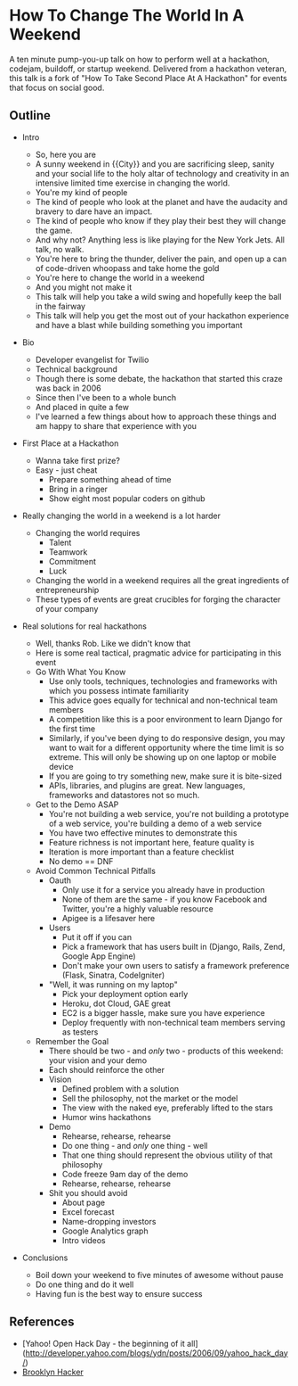 How To Change The World In A Weekend
========================================

A ten minute pump-you-up talk on how to perform well at a hackathon,
codejam, buildoff, or startup weekend.  Delivered from a hackathon veteran,
this talk is a fork of "How To Take Second Place At A Hackathon" for events
that focus on social good.


Outline
--------------------

- Intro
    - So, here you are
    - A sunny weekend in {{City}} and you are sacrificing sleep, sanity and your
      social life to the holy altar of technology and creativity in an intensive
      limited time exercise in changing the world.
    - You're my kind of people
    - The kind of people who look at the planet and have the audacity and
      bravery to dare have an impact.
    - The kind of people who know if they play their best they will change the
      game.
    - And why not?  Anything less is like playing for the New York Jets.  All
      talk, no walk.
    - You're here to bring the thunder, deliver the pain, and open up a can of
      code-driven whoopass and take home the gold
    - You're here to change the world in a weekend
    - And you might not make it
    - This talk will help you take a wild swing and hopefully keep the ball in
      the fairway
    - This talk will help you get the most out of your hackathon experience and
      have a blast while building something you important 
- Bio
    - Developer evangelist for Twilio
    - Technical background
    - Though there is some debate, the hackathon that started this craze was
      back in 2006 
    - Since then I've been to a whole bunch
    - And placed in quite a few
    - I've learned a few things about how to approach these things and am happy
      to share that experience with you
- First Place at a Hackathon
    - Wanna take first prize?
    - Easy - just cheat
        - Prepare something ahead of time
        - Bring in a ringer
        - Show eight most popular coders on github

- Really changing the world in a weekend is a lot harder
    - Changing the world requires
        - Talent
        - Teamwork
        - Commitment
        - Luck
    - Changing the world in a weekend requires all the great ingredients of
      entrepreneurship
    - These types of events are great crucibles for forging the character
      of your company
- Real solutions for real hackathons
    - Well, thanks Rob.  Like we didn't know that
    - Here is some real tactical, pragmatic advice for participating in this
      event
    - Go With What You Know
        - Use only tools, techniques, technologies and frameworks with which you
          possess intimate familiarity
        - This advice goes equally for technical and non-technical team members
        - A competition like this is a poor environment to learn Django for the
          first time
        - Similarly, if you've been dying to do responsive design, you may want
          to wait for a different opportunity where the time limit is so
          extreme.  This will only be showing up on one laptop or mobile device
        - If you are going to try something new, make sure it is bite-sized
        - APIs, libraries, and plugins are great.  New languages, frameworks and
          datastores not so much.
    - Get to the Demo ASAP
        - You're not building a web service, you're not building a prototype of
          a web service, you're building a demo of a web service
        - You have two effective minutes to demonstrate this
        - Feature richness is not important here, feature quality is
        - Iteration is more important than a feature checklist
        - No demo == DNF
    - Avoid Common Technical Pitfalls 
        - Oauth
            - Only use it for a service you already have in production
            - None of them are the same - if you know Facebook and Twitter,
              you're a highly valuable resource
            - Apigee is a lifesaver here
        - Users
            - Put it off if you can
            - Pick a framework that has users built in (Django, Rails,
              Zend, Google App Engine)
            - Don't make your own users to satisfy a framework preference
              (Flask, Sinatra, CodeIgniter)
        - "Well, it was running on my laptop"
            - Pick your deployment option early
            - Heroku, dot Cloud, GAE great
            - EC2 is a bigger hassle, make sure you have experience
            - Deploy frequently with non-technical team members serving as
              testers
    - Remember the Goal
        - There should be two - and _only_ two - products of this weekend: your
          vision and your demo
        - Each should reinforce the other
        - Vision
            - Defined problem with a solution
            - Sell the philosophy, not the market or the model
            - The view with the naked eye, preferably lifted to the stars
            - Humor wins hackathons
        - Demo
            - Rehearse, rehearse, rehearse
            - Do one thing - and _only_ one thing - well
            - That one thing should represent the obvious utility of that
              philosophy
            - Code freeze 9am day of the demo
            - Rehearse, rehearse, rehearse
        - Shit you should avoid
            - About page
            - Excel forecast
            - Name-dropping investors
            - Google Analytics graph
            - Intro videos 
- Conclusions
    - Boil down your weekend to five minutes of awesome without pause
    - Do one thing and do it well
    - Having fun is the best way to ensure success


References
--------------------

* [Yahoo! Open Hack Day - the beginning of it all]
(http://developer.yahoo.com/blogs/ydn/posts/2006/09/yahoo_hack_day/)
* [Brooklyn Hacker](http://www.brooklynhacker.com) 
